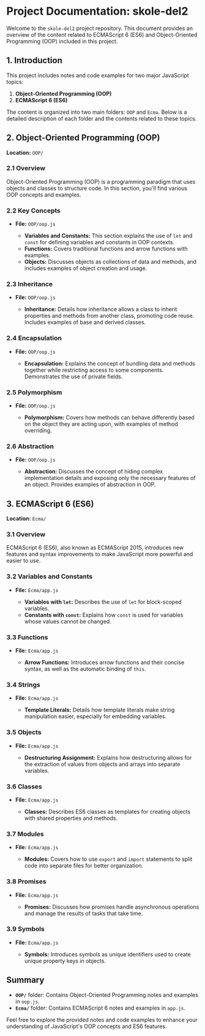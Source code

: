 # Project Documentation: skole-del2

Welcome to the `skole-del2` project repository. This document provides an overview of the content related to ECMAScript 6 (ES6) and Object-Oriented Programming (OOP) included in this project.

## 1. Introduction

This project includes notes and code examples for two major JavaScript topics:

1. **Object-Oriented Programming (OOP)**
2. **ECMAScript 6 (ES6)**

The content is organized into two main folders: `OOP` and `Ecma`. Below is a detailed description of each folder and the contents related to these topics.

## 2. Object-Oriented Programming (OOP)

**Location:** `OOP/`

### 2.1 Overview

Object-Oriented Programming (OOP) is a programming paradigm that uses objects and classes to structure code. In this section, you'll find various OOP concepts and examples.

### 2.2 Key Concepts

- **File:** `OOP/oop.js`

  - **Variables and Constants:** This section explains the use of `let` and `const` for defining variables and constants in OOP contexts.
  - **Functions:** Covers traditional functions and arrow functions with examples.
  - **Objects:** Discusses objects as collections of data and methods, and includes examples of object creation and usage.

### 2.3 Inheritance

- **File:** `OOP/oop.js`

  - **Inheritance:** Details how inheritance allows a class to inherit properties and methods from another class, promoting code reuse. Includes examples of base and derived classes.

### 2.4 Encapsulation

- **File:** `OOP/oop.js`

  - **Encapsulation:** Explains the concept of bundling data and methods together while restricting access to some components. Demonstrates the use of private fields.

### 2.5 Polymorphism

- **File:** `OOP/oop.js`

  - **Polymorphism:** Covers how methods can behave differently based on the object they are acting upon, with examples of method overriding.

### 2.6 Abstraction

- **File:** `OOP/oop.js`

  - **Abstraction:** Discusses the concept of hiding complex implementation details and exposing only the necessary features of an object. Provides examples of abstraction in OOP.

## 3. ECMAScript 6 (ES6)

**Location:** `Ecma/`

### 3.1 Overview

ECMAScript 6 (ES6), also known as ECMAScript 2015, introduces new features and syntax improvements to make JavaScript more powerful and easier to use.

### 3.2 Variables and Constants

- **File:** `Ecma/app.js`

  - **Variables with `let`:** Describes the use of `let` for block-scoped variables.
  - **Constants with `const`:** Explains how `const` is used for variables whose values cannot be changed.

### 3.3 Functions

- **File:** `Ecma/app.js`

  - **Arrow Functions:** Introduces arrow functions and their concise syntax, as well as the automatic binding of `this`.

### 3.4 Strings

- **File:** `Ecma/app.js`

  - **Template Literals:** Details how template literals make string manipulation easier, especially for embedding variables.

### 3.5 Objects

- **File:** `Ecma/app.js`

  - **Destructuring Assignment:** Explains how destructuring allows for the extraction of values from objects and arrays into separate variables.

### 3.6 Classes

- **File:** `Ecma/app.js`

  - **Classes:** Describes ES6 classes as templates for creating objects with shared properties and methods.

### 3.7 Modules

- **File:** `Ecma/app.js`

  - **Modules:** Covers how to use `export` and `import` statements to split code into separate files for better organization.

### 3.8 Promises

- **File:** `Ecma/app.js`

  - **Promises:** Discusses how promises handle asynchronous operations and manage the results of tasks that take time.

### 3.9 Symbols

- **File:** `Ecma/app.js`

  - **Symbols:** Introduces symbols as unique identifiers used to create unique property keys in objects.

## Summary

- **`OOP/`** folder: Contains Object-Oriented Programming notes and examples in `oop.js`.
- **`Ecma/`** folder: Contains ECMAScript 6 notes and examples in `app.js`.

Feel free to explore the provided notes and code examples to enhance your understanding of JavaScript's OOP concepts and ES6 features.
